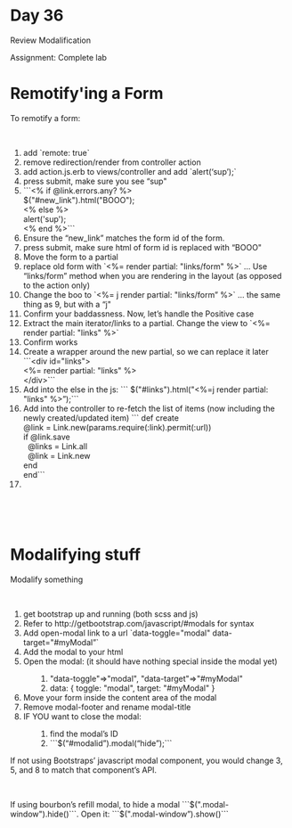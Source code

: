 Day 36
=====

Review Modalification

Assignment: Complete lab



Remotify'ing a Form
===

<p>To remotify a form:</p><p><br data-mce-bogus="1"></p><ol><li>add `remote: true`</li><li>remove redirection/render from controller action</li><li>add action.js.erb to views/controller and add `alert(‘sup’);`</li><li>press submit, make sure you see “sup"</li><li>```&lt;% if @link.errors.any? %&gt;<br> $("#new_link").html("BOOO");<br>&lt;% else %&gt;<br> alert('sup');<br>&lt;% end %&gt;```<br></li><li>Ensure the “new_link” matches the form id of the form.</li><li>press submit, make sure html of form id is replaced with “BOOO"</li><li>Move the form to a partial</li><li>replace old form with `&lt;%= render partial: "links/form" %&gt;` … Use “links/form” method when you are rendering in the layout (as opposed to the action only)</li><li>Change the boo to `&lt;%= j&nbsp;render partial: "links/form” %&gt;` … the same thing as 9, but with a “j"</li><li>Confirm your baddassness.&nbsp;Now, let’s handle the Positive case</li><li>Extract the main iterator/links to a partial. Change the view to `&lt;%= render partial: "links" %&gt;`<br></li><li>Confirm works</li><li>Create a wrapper around the new partial, so we can replace it later ```&lt;div id="links"&gt;<br> &lt;%= render partial: "links" %&gt;<br>&lt;/div&gt;```<br></li><li>Add into the else in the js: ``` $("#links").html("&lt;%=j render partial: "links" %&gt;”);```<br></li><li>Add into the controller to re-fetch the list of items (now including the newly created/updated item) ```  def create<br> @link = Link.new(params.require(:link).permit(:url))<br> if @link.save<br>&nbsp; @links = Link.all<br>&nbsp; @link = Link.new<br> end<br>end```<br data-mce-bogus="1"></li><li><br></li></ol><p><br data-mce-bogus="1"></p><p><br data-mce-bogus="1"></p>


Modalifying stuff
=====


<html><head><meta charset="utf-8" /></head> <body><p>Modalify something</p><p><br data-mce-bogus="1"></p><ol><li>get bootstrap up and running (both scss and js)</li><li>Refer to&nbsp;http://getbootstrap.com/javascript/#modals for syntax</li><li>Add open-modal link to a url `<span>data-toggle=</span><span>"modal"</span> <span>data-target=</span><span>"#myModal”`</span></li><li><span>Add the modal to your html</span></li><li><span>Open the modal: (it should have nothing special inside the modal yet)</span><ol><ol><li><span>"data-toggle"=&gt;"modal", "data-target"=&gt;"#myModal"</span></li><li><span>data: { toggle: "modal", target: "#myModal" }</span></li></ol></ol></li><li>Move your form inside the content area of the modal</li><li>Remove modal-footer and rename modal-title</li><li>IF YOU want to close the modal:<ol><ol><li>find the modal’s ID</li><li>```$(“#modalid”).modal(“hide”);```</li></ol></ol></li></ol><p>If not using Bootstraps’ javascript modal component, you would change 3, 5, and 8 to match that component’s API.</p><p><br data-mce-bogus="1"></p><p>If using bourbon’s refill modal, to hide a modal ```$(".modal-window").hide()```. Open it: ```$(".modal-window”).show()```</p> </body></html>
